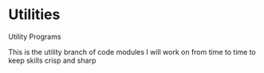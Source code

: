 # Utilities
Utility Programs


This is the utility branch of code modules I will work on from time to time to keep skills crisp and sharp
